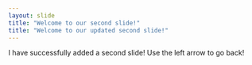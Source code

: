 ```yaml
---
layout: slide
title: "Welcome to our second slide!"
title: "Welcome to our updated second slide!"
---
```

I have successfully added a second slide!
Use the left arrow to go back!
